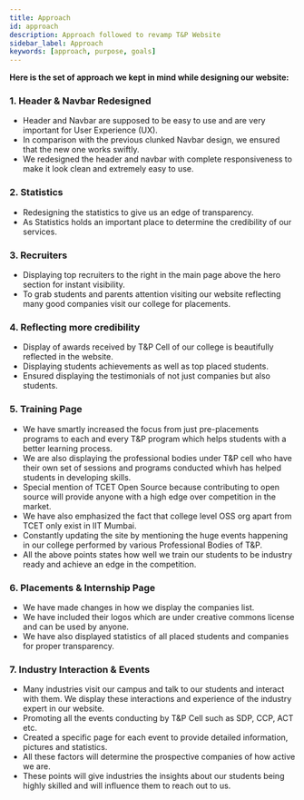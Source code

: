 ```yaml
---
title: Approach
id: approach
description: Approach followed to revamp T&P Website
sidebar_label: Approach
keywords: [approach, purpose, goals]
---
```


**Here is the set of approach we kept in mind while designing our website:**
 
### 1. Header & Navbar Redesigned
 * Header and Navbar are supposed to be easy to use and are very important for User Experience (UX). 
 * In comparison with the previous clunked Navbar design, we ensured that the new one works swiftly.
 * We redesigned the header and navbar with complete responsiveness to make it look clean and extremely easy to use.

### 2. Statistics
 * Redesigning the statistics to give us an edge of transparency.
 * As Statistics holds an important place to determine the credibility of our services.

### 3. Recruiters
 * Displaying top recruiters to the right in the main page above the hero section for instant visibility.
 * To grab students and parents attention visiting our website reflecting many good companies visit our college for placements.

### 4. Reflecting more credibility
 * Display of awards received by T&P Cell of our college is beautifully reflected in the website.
 * Displaying students achievements as well as top placed students.
 * Ensured displaying the testimonials of not just companies but also students.

### 5. Training Page
 * We have smartly increased the focus from just pre-placements programs to each and every T&P program which helps students with a better learning process.
 * We are also displaying the professional bodies under T&P cell who have their own set of sessions and programs conducted whivh has helped students in developing skills.
 * Special mention of TCET Open Source because contributing to open source will provide anyone with a high edge over competition in the market.
 * We have also emphasized the fact that college level OSS org apart from TCET only exist in IIT Mumbai.
 * Constantly updating the site by mentioning the huge events happening in our college performed by various Professional Bodies of T&P.
 * All the above points states how well we train our students to be industry ready and achieve an edge in the competition.

### 6. Placements & Internship Page
 * We have made changes in how we display the companies list. 
 * We have included their logos which are under creative commons license and can be used by anyone.
 * We have also displayed statistics of all placed students and companies for proper transparency.

### 7. Industry Interaction & Events
 * Many industries visit our campus and talk to our students and interact with them. We display these interactions and experience of the industry expert in our website.
 * Promoting all the events conducting by T&P Cell such as SDP, CCP, ACT etc.
 * Created a specific page for each event to provide detailed information, pictures and statistics.
 * All these factors will determine the prospective companies of how active we are. 
 * These points will give industries the insights about our students being highly skilled and will influence them to reach out to us.